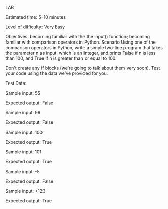 LAB

Estimated time:
5-10 minutes

Level of difficulty:
Very Easy

Objectives:
becoming familiar with the the input() function;
becoming familiar with comparison operators in Python.
Scenario
Using one of the comparison operators in Python, write a simple two-line program that takes the parameter n as input, which is an integer, and prints False if n is less than 100, and True if n is greater than or equal to 100.

Don't create any if blocks (we're going to talk about them very soon). Test your code using the data we've provided for you.

Test Data:

Sample input: 55

Expected output: False

Sample input: 99

Expected output: False

Sample input: 100

Expected output: True

Sample input: 101

Expected output: True

Sample input: -5

Expected output: False

Sample input: +123

Expected output: True